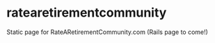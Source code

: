 ratearetirementcommunity
========================

Static page for RateARetirementCommunity.com (Rails page to come!)